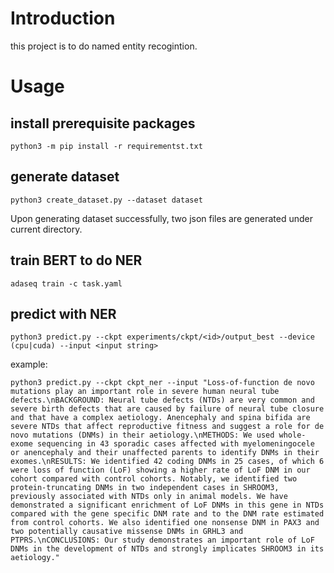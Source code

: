# Introduction

this project is to do named entity recogintion.

# Usage

## install prerequisite packages

```shell
python3 -m pip install -r requirementst.txt
```

## generate dataset

```shell
python3 create_dataset.py --dataset dataset
```

Upon generating dataset successfully, two json files are generated under current directory.

## train BERT to do NER

```shell
adaseq train -c task.yaml
```

## predict with NER

```shell
python3 predict.py --ckpt experiments/ckpt/<id>/output_best --device (cpu|cuda) --input <input string>
```

example:

```shell
python3 predict.py --ckpt ckpt_ner --input "Loss-of-function de novo mutations play an important role in severe human neural tube defects.\nBACKGROUND: Neural tube defects (NTDs) are very common and severe birth defects that are caused by failure of neural tube closure and that have a complex aetiology. Anencephaly and spina bifida are severe NTDs that affect reproductive fitness and suggest a role for de novo mutations (DNMs) in their aetiology.\nMETHODS: We used whole-exome sequencing in 43 sporadic cases affected with myelomeningocele or anencephaly and their unaffected parents to identify DNMs in their exomes.\nRESULTS: We identified 42 coding DNMs in 25 cases, of which 6 were loss of function (LoF) showing a higher rate of LoF DNM in our cohort compared with control cohorts. Notably, we identified two protein-truncating DNMs in two independent cases in SHROOM3, previously associated with NTDs only in animal models. We have demonstrated a significant enrichment of LoF DNMs in this gene in NTDs compared with the gene specific DNM rate and to the DNM rate estimated from control cohorts. We also identified one nonsense DNM in PAX3 and two potentially causative missense DNMs in GRHL3 and PTPRS.\nCONCLUSIONS: Our study demonstrates an important role of LoF DNMs in the development of NTDs and strongly implicates SHROOM3 in its aetiology."
```
